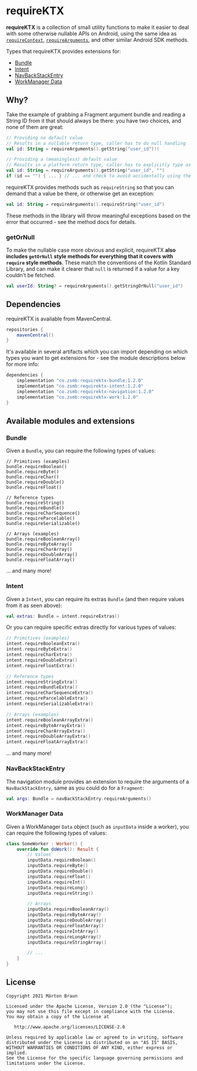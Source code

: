 # requireKTX

**requireKTX** is a collection of small utility functions to make it easier to deal with some otherwise nullable APIs on Android, using the same idea as [`requireContext`](https://developer.android.com/reference/androidx/fragment/app/Fragment.html#requireContext()), [`requireArguments`](https://developer.android.com/reference/androidx/fragment/app/Fragment.html#requireArguments()), and other similar Android SDK methods.

Types that requireKTX provides extensions for:

- [Bundle](#bundle)
- [Intent](#intent)
- [NavBackStackEntry](#navbackstackentry)
- [WorkManager Data](#workmanager-data)

## Why?

Take the example of grabbing a Fragment argument bundle and reading a String ID from it that should always be there: you have two choices, and none of them are great: 

```kotlin
// Providing no default value
// Results in a nullable return type, caller has to do null handling
val id: String = requireArguments().getString("user_id")!!

// Providing a (meaningless) default value
// Results in a platform return type, caller has to explicitly type as non-null
val id: String = requireArguments().getString("user_id", "")
if (id == "") { ... } // ... and check to avoid accidentally using the default value
```

requireKTX provides methods such as `requireString` so that you can demand that a value be there, or otherwise get an exception:

```kotlin
val id: String = requireArguments().requireString("user_id")
```

These methods in the library will throw meaningful exceptions based on the error that occurred - see the method docs for details.

### getOrNull

To make the nullable case more obvious and explicit, requireKTX **also includes `getOrNull` style methods for everything that it covers with `require` style methods**. These match the conventions of the Kotlin Standard Library, and can make it clearer that `null` is returned if a value for a key couldn't be fetched.

```kotlin
val userId: String? = requireArguments().getStringOrNull("user_id")
``` 

## Dependencies

requireKTX is available from MavenCentral.

```groovy
repositories {
    mavenCentral()
}
```

It's available in several artifacts which you can import depending on which types you want to get extensions for - see the module descriptions below for more info:

```groovy
dependencies {
    implementation "co.zsmb:requirektx-bundle:1.2.0"
    implementation "co.zsmb:requirektx-intent:1.2.0"
    implementation "co.zsmb:requirektx-navigation:1.2.0"
    implementation "co.zsmb:requirektx-work:1.2.0"
}
```

## Available modules and extensions

### Bundle

Given a `Bundle`, you can require the following types of values:

```
// Primitives (examples)
bundle.requireBoolean()
bundle.requireByte()
bundle.requireChar()
bundle.requireDouble()
bundle.requireFloat()

// Reference types
bundle.requireString()
bundle.requireBundle()
bundle.requireCharSequence()
bundle.requireParcelable()
bundle.requireSerializable()

// Arrays (examples)
bundle.requireBooleanArray()
bundle.requireByteArray()
bundle.requireCharArray()
bundle.requireDoubleArray()
bundle.requireFloatArray()
```

... and many more!

### Intent

Given a `Intent`, you can require its extras `Bundle` (and then require values from it as seen above):

```kotlin
val extras: Bundle = intent.requireExtras()
```

Or you can require specific extras directly for various types of values:

```kotlin
// Primitives (examples)
intent.requireBooleanExtra()
intent.requireByteExtra()
intent.requireCharExtra()
intent.requireDoubleExtra()
intent.requireFloatExtra()

// Reference types
intent.requireStringExtra()
intent.requireBundleExtra()
intent.requireCharSequenceExtra()
intent.requireParcelableExtra()
intent.requireSerializableExtra()

// Arrays (examples)
intent.requireBooleanArrayExtra()
intent.requireByteArrayExtra()
intent.requireCharArrayExtra()
intent.requireDoubleArrayExtra()
intent.requireFloatArrayExtra()
```

... and many more!

### NavBackStackEntry

The navigation module provides an extension to require the arguments of a `NavBackStackEntry`, same as you could do for a `Fragment`:

```kotlin
val args: Bundle = navBackStackEntry.requireArguments()
```

### WorkManager Data

Given a WorkManager `Data` object (such as `inputData` inside a worker), you can require the following types of values:

```kotlin
class SomeWorker : Worker() {
    override fun doWork(): Result {
        // Values
        inputData.requireBoolean()
        inputData.requireByte()
        inputData.requireDouble()
        inputData.requireFloat()
        inputData.requireInt()
        inputData.requireLong()
        inputData.requireString()

        // Arrays
        inputData.requireBooleanArray()
        inputData.requireByteArray()
        inputData.requireDoubleArray()
        inputData.requireFloatArray()
        inputData.requireIntArray()
        inputData.requireLongArray()
        inputData.requireStringArray()

        // ...
    }
}
```

## License

    Copyright 2021 Márton Braun

    Licensed under the Apache License, Version 2.0 (the "License");
    you may not use this file except in compliance with the License.
    You may obtain a copy of the License at

       http://www.apache.org/licenses/LICENSE-2.0

    Unless required by applicable law or agreed to in writing, software
    distributed under the License is distributed on an "AS IS" BASIS,
    WITHOUT WARRANTIES OR CONDITIONS OF ANY KIND, either express or implied.
    See the License for the specific language governing permissions and
    limitations under the License.
